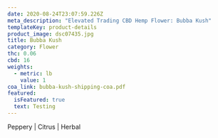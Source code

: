 ```yaml
---
date: 2020-08-24T23:07:59.226Z
meta_description: "Elevated Trading CBD Hemp Flower: Bubba Kush"
templateKey: product-details
product_image: dsc07435.jpg
title: Bubba Kush
category: Flower
thc: 0.06
cbd: 16
weights:
  - metric: lb
    value: 1
coa_link: bubba-kush-shipping-coa.pdf
featured:
  isFeatured: true
  text: Testing
---
```


Peppery | Citrus | Herbal
